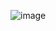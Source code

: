 ![image](https://github.com/alihsankskrk/faktoriyel_hesaplama/assets/128059468/9dd384a6-14ac-44c4-b76a-c096c0b807ab)
